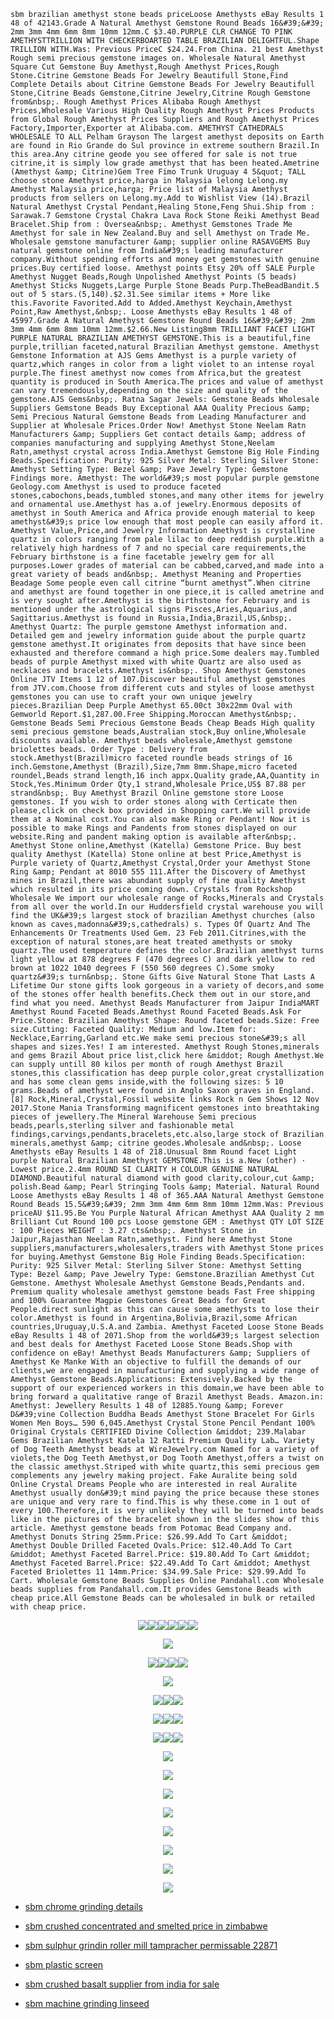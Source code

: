 
```
sbm brazilian amethyst stone beads priceLoose Amethysts eBay Results 1 48 of 42143.Grade A Natural Amethyst Gemstone Round Beads 16&#39;&#39; 2mm 3mm 4mm 6mm 8mm 10mm 12mm.C $3.40.PURPLE CLR CHANGE TO PINK AMETHYSTTRILLION WITH CHECKERBOARTED TABLE BRAZILIAN DELIGHTFUL.Shape TRILLION WITH.Was: Previous PriceC $24.24.From China. 21 best Amethyst Rough semi precious gemstone images on. Wholesale Natural Amethyst Square Cut Gemstone Buy Amethyst,Rough Amethyst Prices,Rough Stone.Citrine Gemstone Beads For Jewelry Beautifull Stone,Find Complete Details about Citrine Gemstone Beads For Jewelry Beautifull Stone,Citrine Beads Gemstone,Citrine Jewelry,Citrine Rough Gemstone from&nbsp;. Rough Amethyst Prices Alibaba Rough Amethyst Prices,Wholesale Various High Quality Rough Amethyst Prices Products from Global Rough Amethyst Prices Suppliers and Rough Amethyst Prices Factory,Importer,Exporter at Alibaba.com. AMETHYST CATHEDRALS WHOLESALE TO ALL Pelham Grayson The largest amethyst deposits on Earth are found in Rio Grande do Sul province in extreme southern Brazil.In this area.Any citrine geode you see offered for sale is not true citrine,it is simply low grade amethyst that has been heated.Ametrine (Amethyst &amp; Citrine)Gem Tree Fimo Trunk Uruguay 4 5&quot; TALL choose stone Amethyst price,harga in Malaysia lelong Lelong.my Amethyst Malaysia price,harga; Price list of Malaysia Amethyst products from sellers on Lelong.my.Add to Wishlist View (14).Brazil Natural Amethyst Crystal Pendant,Healing Stone,Feng Shui.Ship from : Sarawak.7 Gemstone Crystal Chakra Lava Rock Stone Reiki Amethyst Bead Bracelet.Ship from : Oversea&nbsp;. Amethyst Gemstones Trade Me Amethyst for sale in New Zealand.Buy and sell Amethyst on Trade Me. Wholesale gemstone manufacturer &amp; supplier online RASAVGEMS Buy natural gemstone online from India&#39;s leading manufacturer company.Without spending efforts and money get gemstones with genuine prices.Buy certified loose. Amethyst points Etsy 20% off SALE Purple Amethyst Nugget Beads,Rough Unpolished Amethyst Points (5 beads) Amethyst Sticks Nuggets,Large Purple Stone Beads Purp.TheBeadBandit.5 out of 5 stars.(5,140).$2.31.See similar items + More like this.Favorite Favorited.Add to Added.Amethyst Keychain,Amethyst Point,Raw Amethyst,&nbsp;. Loose Amethysts eBay Results 1 48 of 45997.Grade A Natural Amethyst Gemstone Round Beads 16&#39;&#39; 2mm 3mm 4mm 6mm 8mm 10mm 12mm.$2.66.New Listing8mm TRILLIANT FACET LIGHT PURPLE NATURAL BRAZILIAN AMETHYST GEMSTONE.This is a beautiful,fine purple,trillian faceted,natural Brazilian Amethyst gemstone. Amethyst Gemstone Information at AJS Gems Amethyst is a purple variety of quartz,which ranges in color from a light violet to an intense royal purple.The finest amethyst now comes from Africa,but the greatest quantity is produced in South America.The prices and value of amethyst can vary tremendously,depending on the size and quality of the gemstone.AJS Gems&nbsp;. Ratna Sagar Jewels: Gemstone Beads Wholesale Suppliers Gemstone Beads Buy Exceptional AAA Quality Precious &amp; Semi Precious Natural Gemstone Beads from Leading Manufacturer and Supplier at Wholesale Prices.Order Now! Amethyst Stone Neelam Ratn Manufacturers &amp; Suppliers Get contact details &amp; address of companies manufacturing and supplying Amethyst Stone,Neelam Ratn,amethyst crystal across India.Amethyst Gemstone Big Hole Finding Beads.Specification: Purity: 925 Silver Metal: Sterling Silver Stone: Amethyst Setting Type: Bezel &amp; Pave Jewelry Type: Gemstone Findings more. Amethyst: The world&#39;s most popular purple gemstone Geology.com Amethyst is used to produce faceted stones,cabochons,beads,tumbled stones,and many other items for jewelry and ornamental use.Amethyst has a.of jewelry.Enormous deposits of amethyst in South America and Africa provide enough material to keep amethyst&#39;s price low enough that most people can easily afford it. Amethyst Value,Price,and Jewelry Information Amethyst is crystalline quartz in colors ranging from pale lilac to deep reddish purple.With a relatively high hardness of 7 and no special care requirements,the February birthstone is a fine facetable jewelry gem for all purposes.Lower grades of material can be cabbed,carved,and made into a great variety of beads and&nbsp;. Amethyst Meaning and Properties Beadage Some people even call citrine “burnt amethyst”.When citrine and amethyst are found together in one piece,it is called ametrine and is very sought after.Amethyst is the birthstone for February and is mentioned under the astrological signs Pisces,Aries,Aquarius,and Sagittarius.Amethyst is found in Russia,India,Brazil,US,&nbsp;. Amethyst Quartz: The purple gemstone Amethyst information and. Detailed gem and jewelry information guide about the purple quartz gemstone amethyst.It originates from deposits that have since been exhausted and therefore command a high price.Some dealers may.Tumbled beads of purple Amethyst mixed with white Quartz are also used as necklaces and bracelets.Amethyst is&nbsp;. Shop Amethyst Gemstones Online JTV Items 1 12 of 107.Discover beautiful amethyst gemstones from JTV.com.Choose from different cuts and styles of loose amethyst gemstones you can use to craft your own unique jewelry pieces.Brazilian Deep Purple Amethyst 65.00ct 30x22mm Oval with Gemworld Report.$1,287.00.Free Shipping.Moroccan Amethyst&nbsp;. Gemstone Beads Semi Precious Gemstone Beads Cheap Beads High quality semi precious gemstone beads,Australian stock,Buy online,Wholesale discounts available. Amethyst beads wholesale,Amethyst gemstone briolettes beads. Order Type : Delivery from stock.Amethyst(Brazil)micro faceted roundle beads strings of 16 inch.Gemstone,Amethyst (Brazil),Size,7mm 8mm.Shape,micro faceted roundel,Beads strand length,16 inch appx.Quality grade,AA,Quantity in Stock,Yes.Minimum Order Qty,1 strand,Wholesale Price,US$ 87.88 per strand&nbsp;. Buy Amethyst Brazil Online gemstone store Loose gemstones. If you wish to order stones along with Certicate then please,click on check box provided in Shopping cart.We will provide them at a Nominal cost.You can also make Ring or Pendant! Now it is possible to make Rings and Pandents from stones displayed on our website.Ring and pandent making option is available after&nbsp;. Amethyst Stone online,Amethyst (Katella) Gemstone Price. Buy best quality Amethyst (Katella) Stone online at best Price,Amethyst is Purple variety of Quartz,Amethyst Crystal,Order your Amethyst Stone Ring &amp; Pendant at 8010 555 111.After the Discovery of Amethyst mines in Brazil,there was abundant supply of fine quality Amethyst which resulted in its price coming down. Crystals from Rockshop Wholesale We import our wholesale range of Rocks,Minerals and Crystals from all over the world.In our Huddersfield crystal warehouse you will find the UK&#39;s largest stock of brazilian Amethyst churches (also known as caves,madonna&#39;s,cathedrals) s. Types Of Quartz And The Enhancements Or Treatments Used Gem. 23 Feb 2011.Citrines,with the exception of natural stones,are heat treated amethysts or smoky quartz.The used temperature defines the color.Brazilian amethyst turns light yellow at 878 degrees F (470 degrees C) and dark yellow to red brown at 1022 1040 degrees F (550 560 degrees C).Some smoky quartz&#39;s turn&nbsp;. Stone Gifts Give Natural Stone That Lasts A Lifetime Our stone gifts look gorgeous in a variety of decors,and some of the stones offer health benefits.Check them out in our store,and find what you need. Amethyst Beads Manufacturer from Jaipur IndiaMART Amethyst Round Faceted Beads.Amethyst Round Faceted Beads.Ask For Price.Stone: Brazilian Amethyst Shape: Round faceted beads.Size: Free size.Cutting: Faceted Quality: Medium and low.Item for: Necklace,Earring,Garland etc.We make semi precious stone&#39;s all shapes and sizes.Yes! I am interested. Amethyst Rough Stones,minerals and gems Brazil About price list,click here &middot; Rough Amethyst.We can supply untill 80 kilos per month of rough Amethyst Brazil stones,this classification has deep purple color,great crystallization and has some clean gems inside,with the following sizes: 5 10 grams.Beads of amethyst were found in Anglo Saxon graves in England.[8] Rock,Mineral,Crystal,Fossil website links Rock n Gem Shows 12 Nov 2017.Stone Mania Transforming magnificent gemstones into breathtaking pieces of jewellery.The Mineral Warehouse Semi precious beads,pearls,sterling silver and fashionable metal findings,carvings,pendants,bracelets,etc.also,large stock of Brazilian minerals,amethyst &amp; citrine geodes.Wholesale and&nbsp;. Loose Amethysts eBay Results 1 48 of 218.Unusual 8mm Round facet Light purple Natural Brazilian Amethyst GEMSTONE.This is a.New (other) · Lowest price.2.4mm ROUND SI CLARITY H COLOUR GENUINE NATURAL DIAMOND.Beautiful natural diamond with good clarity,colour,cut &amp; polish.Bead &amp; Pearl Stringing Tools &amp; Material. Natural Round Loose Amethysts eBay Results 1 48 of 365.AAA Natural Amethyst Gemstone Round Beads 15.5&#39;&#39; 2mm 3mm 4mm 6mm 8mm 10mm 12mm.Was: Previous priceAU $11.95.Be You Purple Natural African Amethyst AAA Quality 2 mm Brilliant Cut Round 100 pcs Loose gemstone GEM : Amethyst QTY LOT SIZE : 100 Pieces WEIGHT : 3.27 cts&nbsp;. Amethyst Stone in Jaipur,Rajasthan Neelam Ratn,amethyst. Find here Amethyst Stone suppliers,manufacturers,wholesalers,traders with Amethyst Stone prices for buying.Amethyst Gemstone Big Hole Finding Beads.Specification: Purity: 925 Silver Metal: Sterling Silver Stone: Amethyst Setting Type: Bezel &amp; Pave Jewelry Type: Gemstone.Brazilian Amethyst Cut Gemstone. Amethyst Wholesale Amethyst Gemstone Beads,Pendants and. Premium quality wholesale amethyst gemstone beads Fast Free shipping and 100% Guarantee Magpie Gemstones Great Beads for Great People.direct sunlight as this can cause some amethysts to lose their color.Amethyst is found in Argentina,Bolivia,Brazil,some African countries,Uruguay,U.S.A.and Zambia. Amethyst Faceted Loose Stone Beads eBay Results 1 48 of 2071.Shop from the world&#39;s largest selection and best deals for Amethyst Faceted Loose Stone Beads.Shop with confidence on eBay! Amethyst Beads Manufacturers &amp; Suppliers of Amethyst Ke Manke With an objective to fulfill the demands of our clients,we are engaged in manufacturing and supplying a wide range of Amethyst Gemstone Beads.Applications: Extensively.Backed by the support of our experienced workers in this domain,we have been able to bring forward a qualitative range of Brazil Amethyst Beads. Amazon.in: Amethyst: Jewellery Results 1 48 of 12885.Young &amp; Forever D&#39;vine Collection Buddha Beads Amethyst Stone Bracelet For Girls Women Men Boys… 590 6,045.Amethyst Crystal Stone Pencil Pendant 100% Original Crystals CERTIFIED Divine Collection &middot; 239.Malabar Gems Brazilian Amethyst Katela 12 Ratti Premium Quality Lab… Variety of Dog Teeth Amethyst beads at WireJewelry.com Named for a variety of violets,the Dog Teeth Amethyst,or Dog Tooth Amethyst,offers a twist on the classic amethyst.Striped with white quartz,this semi precious gem complements any jewelry making project. Fake Auralite being sold Online Crystal Dreams People who are interested in real Auralite Amethyst usually don&#39;t mind paying the price because these stones are unique and very rare to find.This is why these.come in 1 out of every 100.Therefore,it is very unlikely they will be turned into beads like in the pictures of the bracelet shown in the slides show of this article. Amethyst gemstone beads from Potomac Bead Company and. Amethyst Donuts String 25mm.Price: $26.99.Add To Cart &middot; Amethyst Double Drilled Faceted Ovals.Price: $12.40.Add To Cart &middot; Amethyst Faceted Barrel.Price: $19.80.Add To Cart &middot; Amethyst Faceted Barrel.Price: $22.49.Add To Cart &middot; Amethyst Faceted Briolettes 11 14mm.Price: $34.99.Sale Price: $29.99.Add To Cart. Wholesale Gemstone Beads Supplies Online Pandahall.com Wholesale beads supplies from Pandahall.com.It provides Gemstone Beads with cheap price.All Gemstone Beads can be wholesaled in bulk or retailed with cheap price. 
```

<div align="center">
  
<a rel="nofollow" href="https://m.shibang-china.com?f=github&k=sbm+brazilian+amethyst+stone+beads+price"><img src="https://static.shibang-china.com/en/l.png"></a><img src="https://static.shibang-china.com/en/hw.png"><a rel="nofollow" href="https://m.shibang-china.com/product/?f=github&k=sbm+brazilian+amethyst+stone+beads+price"><img src="https://static.shibang-china.com/en/p.png"></a><a rel="nofollow" href="https://m.shibang-china.com/cases/?f=github&k=sbm+brazilian+amethyst+stone+beads+price"><img src="https://static.shibang-china.com/en/c.png"></a><a rel="nofollow" href="https://m.shibang-china.com/news/?f=github&k=sbm+brazilian+amethyst+stone+beads+price"><img src="https://static.shibang-china.com/en/n.png"></a><a rel="nofollow" href="https://m.shibang-china.com?f=github&k=sbm+brazilian+amethyst+stone+beads+price"><img src="https://static.shibang-china.com/en/m.png"></a>

<a rel="nofollow" href="https://m.shibang-china.com/product/?f=github&k=sbm+brazilian+amethyst+stone+beads+price"><img src="https://static.shibang-china.com/en/b.jpg"></a>
  
<a rel="nofollow" href="https://m.shibang-china.com/solution-aggregate.html?f=github&k=sbm+brazilian+amethyst+stone+beads+price"><img src="https://static.shibang-china.com/en/a.jpg"></a><a rel="nofollow" href="https://m.shibang-china.com/solution-mine.html?f=github&k=sbm+brazilian+amethyst+stone+beads+price"><img src="https://static.shibang-china.com/en/m.jpg"></a><a rel="nofollow" href="https://m.shibang-china.com/solution-mill.html?f=github&k=sbm+brazilian+amethyst+stone+beads+price"><img src="https://static.shibang-china.com/en/g.jpg"></a><a rel="nofollow" href="https://m.shibang-china.com/solution-epc.html?f=github&k=sbm+brazilian+amethyst+stone+beads+price"><img src="https://static.shibang-china.com/en/e.jpg"></a>

<a rel="nofollow" href="https://m.shibang-china.com/product/?f=github&k=sbm+brazilian+amethyst+stone+beads+price"><img src="https://static.shibang-china.com/en/a-p.png"></a>

<a rel="nofollow" href="https://m.shibang-china.com/product/crusher/c6x.html?f=github&k=sbm+brazilian+amethyst+stone+beads+price"><img src="https://static.shibang-china.com/en/j.jpg"></a><a rel="nofollow" href="https://m.shibang-china.com/product/crusher/ci5x.html?f=github&k=sbm+brazilian+amethyst+stone+beads+price"><img src="https://static.shibang-china.com/en/i.jpg"></a><a rel="nofollow" href="https://m.shibang-china.com/product/crusher/hst.html?f=github&k=sbm+brazilian+amethyst+stone+beads+price"><img src="https://static.shibang-china.com/en/c.jpg"></a>

<a rel="nofollow" href="https://m.shibang-china.com/product/mill/mtw.html?f=github&k=sbm+brazilian+amethyst+stone+beads+price"><img src="https://static.shibang-china.com/en/mtw.jpg"></a><a rel="nofollow" href="https://m.shibang-china.com/product/mill/scm.html?f=github&k=sbm+brazilian+amethyst+stone+beads+price"><img src="https://static.shibang-china.com/en/scm.jpg"></a><a rel="nofollow" href="https://m.shibang-china.com/product/mill/lm.html?f=github&k=sbm+brazilian+amethyst+stone+beads+price"><img src="https://static.shibang-china.com/en/lm.jpg"></a>

<a rel="nofollow" href="https://m.shibang-china.com/product/sand/vsi6x.html?f=github&k=sbm+brazilian+amethyst+stone+beads+price"><img src="https://static.shibang-china.com/en/6x.jpg"></a><a rel="nofollow" href="https://m.shibang-china.com/product/sand/vu.html?f=github&k=sbm+brazilian+amethyst+stone+beads+price"><img src="https://static.shibang-china.com/en/vu.jpg"></a><a rel="nofollow" href="https://m.shibang-china.com/product/mobile/klun.html?f=github&k=sbm+brazilian+amethyst+stone+beads+price"><img src="https://static.shibang-china.com/en/k.jpg"></a>

<a rel="nofollow" href="https://m.shibang-china.com/cases/?f=github&k=sbm+brazilian+amethyst+stone+beads+price"><img src="https://static.shibang-china.com/en/case.png"></a>

<a rel="nofollow" href="https://m.shibang-china.com/cases/aggregate/202.html?f=github&k=sbm+brazilian+amethyst+stone+beads+price"><img src="https://static.shibang-china.com/en/c-1.jpg"></a>

<a rel="nofollow" href="https://m.shibang-china.com/cases/aggregate/203.html?f=github&k=sbm+brazilian+amethyst+stone+beads+price"><img src="https://static.shibang-china.com/en/c-2.jpg"></a>

<a rel="nofollow" href="https://m.shibang-china.com/cases/mill/123.html?f=github&k=sbm+brazilian+amethyst+stone+beads+price"><img src="https://static.shibang-china.com/en/c-3.jpg"></a>

<a rel="nofollow" href="https://m.shibang-china.com/contact_us.html?f=github&k=sbm+brazilian+amethyst+stone+beads+price"><img src="https://static.shibang-china.com/en/contact.png"></a>

<a rel="nofollow" href="https://swt.shibang-china.com/?f=github&k=sbm+brazilian+amethyst+stone+beads+price"><img src="https://static.shibang-china.com/en/chat.png"></a>

<a rel="nofollow" href="https://whatsapp.shibangsoft.com/WhatsApp.php?f=github&k=sbm+brazilian+amethyst+stone+beads+price"><img src="https://static.shibang-china.com/en/whatsapp.png"></a>

<a rel="nofollow" href="https://m.shibang-china.com/?f=github&k=sbm+brazilian+amethyst+stone+beads+price"><img src="https://static.shibang-china.com/en/website.png"></a>

</div>


* [sbm chrome grinding details](sbm%20chrome%20grinding%20details.md)

* [sbm crushed concentrated and smelted price in zimbabwe](sbm%20crushed%20concentrated%20and%20smelted%20price%20in%20zimbabwe.md)

* [sbm sulphur grindin roller mill tampracher permissable 22871](sbm%20sulphur%20grindin%20roller%20mill%20tampracher%20permissable%2022871.md)

* [sbm plastic screen](sbm%20plastic%20screen.md)

* [sbm crushed basalt supplier from india for sale](sbm%20crushed%20basalt%20supplier%20from%20india%20for%20sale.md)

* [sbm machine grinding linseed](sbm%20machine%20grinding%20linseed.md)